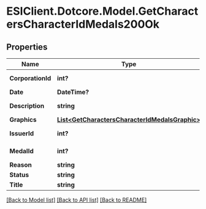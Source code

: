 # ESIClient.Dotcore.Model.GetCharactersCharacterIdMedals200Ok
## Properties

Name | Type | Description | Notes
------------ | ------------- | ------------- | -------------
**CorporationId** | **int?** | corporation_id integer | 
**Date** | **DateTime?** | date string | 
**Description** | **string** | description string | 
**Graphics** | [**List&lt;GetCharactersCharacterIdMedalsGraphic&gt;**](GetCharactersCharacterIdMedalsGraphic.md) | graphics array | 
**IssuerId** | **int?** | issuer_id integer | 
**MedalId** | **int?** | medal_id integer | 
**Reason** | **string** | reason string | 
**Status** | **string** | status string | 
**Title** | **string** | title string | 

[[Back to Model list]](../README.md#documentation-for-models) [[Back to API list]](../README.md#documentation-for-api-endpoints) [[Back to README]](../README.md)

